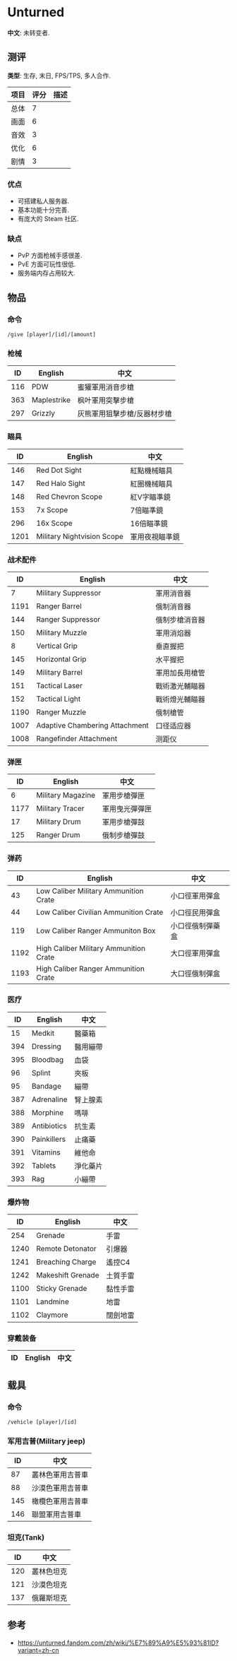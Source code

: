 # Unturned

**中文**: 未转变者.  

## 测评

**类型**: 生存, 末日, FPS/TPS, 多人合作.  

| 项目 | 评分 | 描述 |
| ---- | ---- | ---- |
| 总体 | 7    |      |
| 画面 | 6    |      |
| 音效 | 3    |      |
| 优化 | 6    |      |
| 剧情 | 3    |      |

### 优点

- 可搭建私人服务器.
- 基本功能十分完善.
- 有庞大的 Steam 社区.

### 缺点

- PvP 方面枪械手感很差.
- PvE 方面可玩性很低.
- 服务端内存占用较大.

## 物品

### 命令

```
/give [player]/[id]/[amount]
```

### 枪械

| ID  | English     | 中文                        |
| --- | ----------- | --------------------------- |
| 116 | PDW         | 蜜獾軍用消音步槍            |
| 363 | Maplestrike | 枫叶軍用突擊步槍            |
| 297 | Grizzly     | 灰熊軍用狙擊步槍/反器材步槍 |

### 瞄具

| ID   | English                    | 中文           |
| ---- | -------------------------- | -------------- |
| 146  | Red Dot Sight              | 紅點機械瞄具   |
| 147  | Red Halo Sight             | 紅圈機械瞄具   |
| 148  | Red Chevron Scope          | 紅V字瞄準鏡    |
| 153  | 7x Scope                   | 7倍瞄準鏡      |
| 296  | 16x Scope                  | 16倍瞄準鏡     |
| 1201 | Military Nightvision Scope | 軍用夜視瞄準鏡 |

### 战术配件

| ID   | English                        | 中文           |
| ---- | ------------------------------ | -------------- |
| 7    | Military Suppressor            | 軍用消音器     |
| 1191 | Ranger Barrel                  | 俄制消音器     |
| 144  | Ranger Suppressor              | 俄制步槍消音器 |
| 150  | Military Muzzle                | 軍用消焰器     |
| 8    | Vertical Grip                  | 垂直握把       |
| 145  | Horizontal Grip                | 水平握把       |
| 149  | Military Barrel                | 軍用加長用槍管 |
| 151  | Tactical Laser                 | 戰術激光輔瞄器 |
| 152  | Tactical Light                 | 戰術燈光輔瞄器 |
| 1190 | Ranger Muzzle                  | 俄制槍管       |
| 1007 | Adaptive Chambering Attachment | 口径适应器     |
| 1008 | Rangefinder Attachment         | 测距仪         |

### 弹匣

| ID   | English           | 中文           |
| ---- | ----------------- | -------------- |
| 6    | Military Magazine | 軍用步槍彈匣   |
| 1177 | Military Tracer   | 軍用曳光彈彈匣 |
| 17   | Military Drum     | 軍用步槍彈鼓   |
| 125  | Ranger Drum       | 俄制步槍彈鼓   |

### 弹药

| ID   | English                                | 中文             |
| ---- | -------------------------------------- | ---------------- |
| 43   | Low Caliber Military Ammunition Crate  | 小口徑軍用彈盒   |
| 44   | Low Caliber Civilian Ammunition Crate  | 小口徑民用彈盒   |
| 119  | Low Caliber Ranger Ammuniton Box       | 小口徑俄制彈藥盒 |
| 1192 | High Caliber Military Ammunition Crate | 大口徑軍用彈盒   |
| 1193 | High Caliber Ranger Ammunition Crate   | 大口徑俄制彈盒   |

### 医疗

| ID  | English     | 中文     |
| --- | ----------- | -------- |
| 15  | Medkit      | 醫藥箱   |
| 394 | Dressing    | 醫用繃帶 |
| 395 | Bloodbag    | 血袋     |
| 96  | Splint      | 夾板     |
| 95  | Bandage     | 繃帶     |
| 387 | Adrenaline  | 腎上腺素 |
| 388 | Morphine    | 嗎啡     |
| 389 | Antibiotics | 抗生素   |
| 390 | Painkillers | 止痛藥   |
| 391 | Vitamins    | 維他命   |
| 392 | Tablets     | 淨化藥片 |
| 393 | Rag         | 小繃帶   |

### 爆炸物

| ID   | English           | 中文     |
| ---- | ----------------- | -------- |
| 254  | Grenade           | 手雷     |
| 1240 | Remote Detonator  | 引爆器   |
| 1241 | Breaching Charge  | 遙控C4   |
| 1242 | Makeshift Grenade | 土質手雷 |
| 1100 | Sticky Grenade    | 黏性手雷 |
| 1101 | Landmine          | 地雷     |
| 1102 | Claymore          | 闊劍地雷 |

### 穿戴装备

| ID  | English | 中文 |
| --- | ------- | ---- |

## 载具

### 命令

```
/vehicle [player]/[id]
```

### 军用吉普(Military jeep)

| ID  | 中文             |
| --- | ---------------- |
| 87  | 叢林色軍用吉普車 |
| 88  | 沙漠色軍用吉普車 |
| 145 | 橄欖色軍用吉普車 |
| 146 | 聯盟軍用吉普車   |

### 坦克(Tank)

| ID  | 中文       |
| --- | ---------- |
| 120 | 叢林色坦克 |
| 121 | 沙漠色坦克 |
| 137 | 俄羅斯坦克 |

## 参考

- <https://unturned.fandom.com/zh/wiki/%E7%89%A9%E5%93%81ID?variant=zh-cn>
